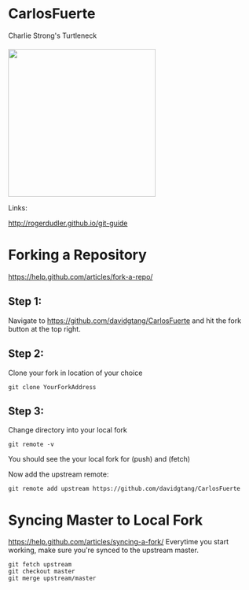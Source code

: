 # CarlosFuerte
Charlie Strong's Turtleneck


<img src="https://s3.amazonaws.com/cuttings/backgrounds/291230/Charlie%20Strong.jpg" width="300px" style="display: inline-block; margin-top: 5px;">

Links:

http://rogerdudler.github.io/git-guide

# Forking a Repository
https://help.github.com/articles/fork-a-repo/

## Step 1:
Navigate to https://github.com/davidgtang/CarlosFuerte and hit the fork button at the top right.

## Step 2:
Clone your fork in location of your choice
```
git clone YourForkAddress
```

## Step 3:
Change directory into your local fork
```
git remote -v
```

You should see the your local fork for (push) and (fetch)

Now add the upstream remote:
```
git remote add upstream https://github.com/davidgtang/CarlosFuerte
```

# Syncing Master to Local Fork
https://help.github.com/articles/syncing-a-fork/
Everytime you start working, make sure you're synced to the upstream master.
```
git fetch upstream
git checkout master
git merge upstream/master
```

